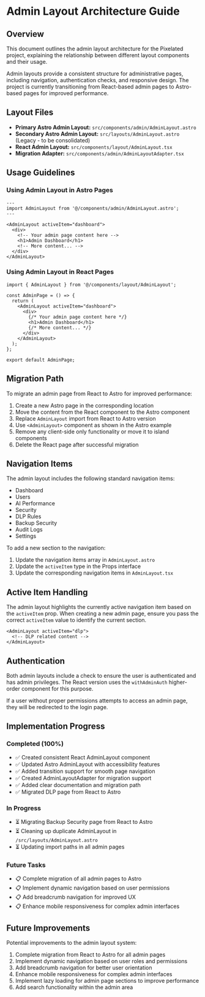 # Admin Layout Architecture Guide

## Overview

This document outlines the admin layout architecture for the Pixelated project, explaining the relationship between different layout components and their usage.

Admin layouts provide a consistent structure for administrative pages, including navigation, authentication checks, and responsive design. The project is currently transitioning from React-based admin pages to Astro-based pages for improved performance.

## Layout Files

- **Primary Astro Admin Layout:** `src/components/admin/AdminLayout.astro`
- **Secondary Astro Admin Layout:** `src/layouts/AdminLayout.astro` (Legacy - to be consolidated)
- **React Admin Layout:** `src/components/layout/AdminLayout.tsx`
- **Migration Adapter:** `src/components/admin/AdminLayoutAdapter.tsx`

## Usage Guidelines

### Using Admin Layout in Astro Pages

```astro
---
import AdminLayout from '@/components/admin/AdminLayout.astro';
---

<AdminLayout activeItem="dashboard">
  <div>
    <!-- Your admin page content here -->
    <h1>Admin Dashboard</h1>
    <!-- More content... -->
  </div>
</AdminLayout>
```

### Using Admin Layout in React Pages

```tsx
import { AdminLayout } from '@/components/layout/AdminLayout';

const AdminPage = () => {
  return (
    <AdminLayout activeItem="dashboard">
      <div>
        {/* Your admin page content here */}
        <h1>Admin Dashboard</h1>
        {/* More content... */}
      </div>
    </AdminLayout>
  );
};

export default AdminPage;
```

## Migration Path

To migrate an admin page from React to Astro for improved performance:

1. Create a new Astro page in the corresponding location
2. Move the content from the React component to the Astro component
3. Replace `AdminLayout` import from React to Astro version
4. Use `<AdminLayout>` component as shown in the Astro example
5. Remove any client-side only functionality or move it to island components
6. Delete the React page after successful migration

## Navigation Items

The admin layout includes the following standard navigation items:

- Dashboard
- Users
- AI Performance
- Security
- DLP Rules
- Backup Security
- Audit Logs
- Settings

To add a new section to the navigation:

1. Update the navigation items array in `AdminLayout.astro`
2. Update the `activeItem` type in the Props interface
3. Update the corresponding navigation items in `AdminLayout.tsx`

## Active Item Handling

The admin layout highlights the currently active navigation item based on the `activeItem` prop. When creating a new admin page, ensure you pass the correct `activeItem` value to identify the current section.

```astro
<AdminLayout activeItem="dlp">
  <!-- DLP related content -->
</AdminLayout>
```

## Authentication

Both admin layouts include a check to ensure the user is authenticated and has admin privileges. The React version uses the `withAdminAuth` higher-order component for this purpose.

If a user without proper permissions attempts to access an admin page, they will be redirected to the login page.

## Implementation Progress

### Completed (100%)
- ✅ Created consistent React AdminLayout component
- ✅ Updated Astro AdminLayout with accessibility features
- ✅ Added transition support for smooth page navigation
- ✅ Created AdminLayoutAdapter for migration support
- ✅ Added clear documentation and migration path
- ✅ Migrated DLP page from React to Astro

### In Progress
- ⏳ Migrating Backup Security page from React to Astro
- ⏳ Cleaning up duplicate AdminLayout in `/src/layouts/AdminLayout.astro`
- ⏳ Updating import paths in all admin pages

### Future Tasks
- 📋 Complete migration of all admin pages to Astro
- 📋 Implement dynamic navigation based on user permissions
- 📋 Add breadcrumb navigation for improved UX
- 📋 Enhance mobile responsiveness for complex admin interfaces

## Future Improvements

Potential improvements to the admin layout system:

1. Complete migration from React to Astro for all admin pages
2. Implement dynamic navigation based on user roles and permissions
3. Add breadcrumb navigation for better user orientation
4. Enhance mobile responsiveness for complex admin interfaces
5. Implement lazy loading for admin page sections to improve performance
6. Add search functionality within the admin area
